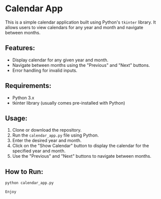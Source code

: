 # Calendar App

This is a simple calendar application built using Python's `tkinter` library. It allows users to view calendars for any year and month and navigate between months.

## Features:

- Display calendar for any given year and month.
- Navigate between months using the "Previous" and "Next" buttons.
- Error handling for invalid inputs.

## Requirements:

- Python 3.x
- tkinter library (usually comes pre-installed with Python)

## Usage:

1. Clone or download the repository.
2. Run the `calendar_app.py` file using Python.
3. Enter the desired year and month.
4. Click on the "Show Calendar" button to display the calendar for the specified year and month.
5. Use the "Previous" and "Next" buttons to navigate between months.

## How to Run:

```bash
python calendar_app.py

Enjoy
